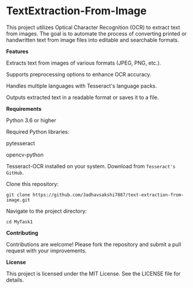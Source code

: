 # TextExtraction-From-Image
This project utilizes Optical Character Recognition (OCR) to extract text from images. The goal is to automate the process of converting printed or handwritten text from image files into editable and searchable formats. 

**Features**

Extracts text from images of various formats (JPEG, PNG, etc.).

Supports preprocessing options to enhance OCR accuracy.

Handles multiple languages with Tesseract's language packs.

Outputs extracted text in a readable format or saves it to a file.

**Requirements**

Python 3.6 or higher

Required Python libraries:

pytesseract

opencv-python

Tesseract-OCR installed on your system. Download from ``Tesseract's GitHub``.

Clone this repository:

``git clone https://github.com/Jadhavsakshi7887/text-extraction-from-image.git``

Navigate to the project directory:

``cd MyTask1``

**Contributing**

Contributions are welcome! Please fork the repository and submit a pull request with your improvements.

**License**

This project is licensed under the MIT License. See the LICENSE file for details.

